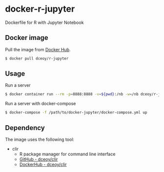 docker-r-jupyter
================

Dockerfile for R with Jupyter Notebook

Docker image
------------

Pull the image from [Docker Hub](https://hub.docker.com/r/dceoy/r-jupyter/).

```sh
$ docker pull dceoy/r-jupyter
```

Usage
-----

Run a server

```sh
$ docker container run --rm -p=8888:8888 -v=${pwd}:/nb -w=/nb dceoy/r-jupyter
```

Run a server with docker-compose

```sh
$ docker-compose -f /path/to/docker-jupyter/docker-compose.yml up
```

Dependency
----------

The image uses the following tool:

- clir
  - R package manager for command line interface
  - [GitHub - dceoy/clir](https://github.com/dceoy/clir)
  - [DockerHub - dceoy/clir](https://hub.docker.com/r/dceoy/clir)
